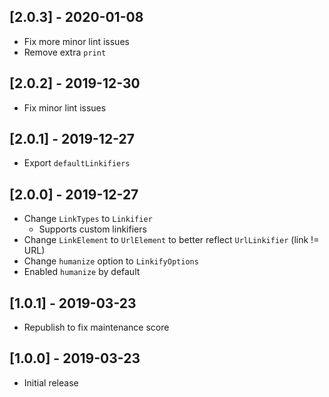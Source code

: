 ## [2.0.3] - 2020-01-08

- Fix more minor lint issues
- Remove extra `print`

## [2.0.2] - 2019-12-30

- Fix minor lint issues

## [2.0.1] - 2019-12-27

- Export `defaultLinkifiers`

## [2.0.0] - 2019-12-27

- Change `LinkTypes` to `Linkifier`
  - Supports custom linkifiers
- Change `LinkElement` to `UrlElement` to better reflect `UrlLinkifier` (link != URL)
- Change `humanize` option to `LinkifyOptions`
- Enabled `humanize` by default

## [1.0.1] - 2019-03-23

- Republish to fix maintenance score

## [1.0.0] - 2019-03-23

- Initial release
